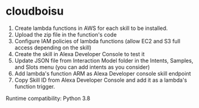 # cloudboisu

1. Create lambda functions in AWS for each skill to be installed.
2. Upload the zip file in the function's code
3. Configure IAM policies of lambda functions (allow EC2 and S3 full access depending on the skill)
4. Create the skill in Alexa Developer Console to test it
5. Update JSON file from Interaction Model folder in the Intents, Samples, and Slots menu (you can add intents as you consider) 
6. Add lambda's function ARM as Alexa Developer console skill endpoint
7. Copy Skill ID from Alexa Developer Console and add it as a lambda's function trigger.

Runtime compatibility: Python 3.8
